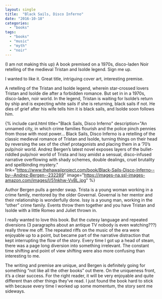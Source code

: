 ```yaml
---
layout: single
title:  "Black Sails, Disco Inferno"
date: "2016-10-18"
categories: 
  - "books"
tags: 
  - "books"
  - "music"
  - "myth"
  - "noir"
---
```


(I am not making this up) A book premised on a 1970s, disco-laden Noir retelling of the medieval Tristan and Isolde legend. Sign me up.

I wanted to like it. Great title, intriguing cover art, interesting premise.

A retelling of the Tristan and Isolde legend, wherein star-crossed lovers Tristan and Isolde die after a forbidden romance. But set in in a 1970s, disco-laden, noir world. In the legend, Tristan is waiting for Isolde’s return by ship and is expecting white sails if she is returning, black sails if not. He dies of grief after his wife tells him it is black sails, and Isolde soon follows him.

{% include card.html
   title="Black Sails, Disco Inferno"
   description="An unnamed city, in which crime families flourish and the police pinch pennies from those with most power... Black Sails, Disco Inferno is a retelling of the classic medieval romance of Tristan and Isolde, turning things on their head by reversing the sex of the chief protagonists and placing them in a ’70’s pulp/noir world. Andrez Bergen’s latest novel exposes layers of the bullet-riddled pulp/noir world of Trista and Issy amidst a sensual, disco-infused narrative overflowing with shady schemes, double dealings, cruel brutality and spellbinding mystery."
   link="https://www.thehawaiiproject.com/book/Black-Sails-Disco-Inferno--by--Andrez-Bergen--232289"
   image="https://images-na.ssl-images-amazon.com/images/I/51nkhw-VvBL.jpg"
%}


Author Bergen pulls a gender swap. Trista is a young woman working in a crime family, mentored by the older Governal. Governal is her mentor and their relationship is wonderfully done. Issy is a young man, working in the “other” crime family. Events throw them together and you have Tristan and Isolde with a little Romeo and Juliet thrown in.

I really wanted to love this book. But the cutesy language and repeated diversions (3 paragraphs about an antique TV nobody is even watching???) really threw me off. The repeated riffs on the music of the era were enjoyable up to a point, but became part of the narrative distraction that kept interrupting the flow of the story. Every time I got up a head of steam, there was a page long diversion into something irrelevant. The constant time shifting and point of view shifting were also more confusing than interesting to me.

The writing and premise are unique, and Bergen is definitely going for something “not like all the other books” out there. On the uniqueness front, it’s a clear success. For the right reader, it will be very enjoyable and quite different than other things they’ve read. I just found the book hard to stick with because every time I worked up some momentum, the story sent me sideways.
